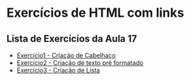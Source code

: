 # Exercícios de HTML com links

## Lista de Exercícios da Aula 17
- [Exercício1 - Criação de Cabelhaço](exe_cabeçalho.html)
- [Exercício2 - Criação de texto pré formatado](exe_textopreFormatado.html)
- [Exercício3 - Criação de Lista](exe_lista.html)